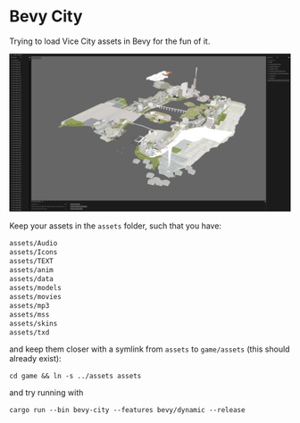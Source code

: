 # Bevy City

Trying to load Vice City assets in Bevy for the fun of it.

![WIP of the loaded map with broken geometry and textures](wip.png)

Keep your assets in the `assets` folder, such that you have:

    assets/Audio
    assets/Icons
    assets/TEXT
    assets/anim
    assets/data
    assets/models
    assets/movies
    assets/mp3
    assets/mss
    assets/skins
    assets/txd

and keep them closer with a symlink from `assets` to `game/assets` (this should already exist):

    cd game && ln -s ../assets assets

and try running with

    cargo run --bin bevy-city --features bevy/dynamic --release

